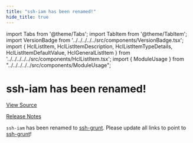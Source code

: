 ```yaml
---
title: "ssh-iam has been renamed!"
hide_title: true
---
```


import Tabs from '@theme/Tabs';
import TabItem from '@theme/TabItem';
import VersionBadge from '../../../../../src/components/VersionBadge.tsx';
import { HclListItem, HclListItemDescription, HclListItemTypeDetails, HclListItemDefaultValue, HclGeneralListItem } from '../../../../../src/components/HclListItem.tsx';
import { ModuleUsage } from "../../../../../src/components/ModuleUsage";

<VersionBadge repoTitle="Security Modules" version="0.68.1" lastModifiedVersion="0.13.0"/>

# ssh-iam has been renamed!

<a href="https://github.com/gruntwork-io/terraform-aws-security/tree/v0.68.1/modules/ssh-iam" className="link-button" title="View the source code for this module in GitHub.">View Source</a>

<a href="https://github.com/gruntwork-io/terraform-aws-security/releases/tag/v0.13.0" className="link-button" title="Release notes for only versions which impacted this module.">Release Notes</a>

`ssh-iam` has been renamed to [ssh-grunt](https://github.com/gruntwork-io/terraform-aws-security/tree/v0.68.1/modules/ssh-grunt). Please update all links to point to
[ssh-grunt](https://github.com/gruntwork-io/terraform-aws-security/tree/v0.68.1/modules/ssh-grunt)!


<!-- ##DOCS-SOURCER-START
{
  "originalSources": [
    "https://github.com/gruntwork-io/terraform-aws-security/tree/v0.68.1/modules/ssh-iam/readme.md",
    "https://github.com/gruntwork-io/terraform-aws-security/tree/v0.68.1/modules/ssh-iam/variables.tf",
    "https://github.com/gruntwork-io/terraform-aws-security/tree/v0.68.1/modules/ssh-iam/outputs.tf"
  ],
  "sourcePlugin": "module-catalog-api",
  "hash": "a0dc3dc89419c8e36c710b73a6c6f49c"
}
##DOCS-SOURCER-END -->
